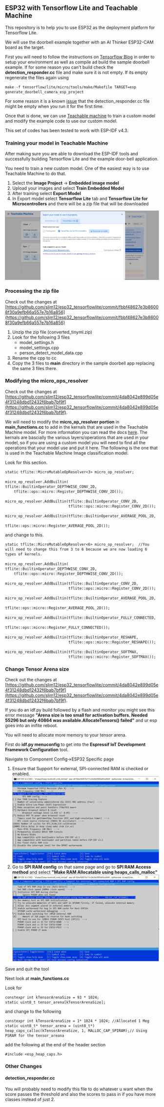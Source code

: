 ## ESP32 with Tensorflow Lite and Teachable Machine

This repository is to help you to use ESP32 as the deployment platform for Tensorflow Lite.

We will use the doorbell example together with an AI Thinker ESP32-CAM board as the target.

First you will need to follow the instructions on [Tensorflow Blog](https://blog.tensorflow.org/2020/08/announcing-tensorflow-lite-micro-esp32.html) in order to setup your environment as well as compile ad build the sample doorbell example. If for some reason you can't build check the **detection_responder.cc** file and make sure it is not empty. If its empty regenerate the files again using

```
make -f tensorflow/lite/micro/tools/make/Makefile TARGET=esp generate_doorbell_camera_esp_project  
```

For some reason it is a known [issue](https://github.com/tensorflow/tensorflow/issues/37431) that the detection_responder.cc file might be empty when you run it for the first time. 

Once that is done, we can use [Teachable machine](https://teachablemachine.withgoogle.com/) to train a custom model and modify the example code to use our custom model.

This set of codes has been tested to work with ESP-IDF v4.3.

### Training your model in Teachable Machine

After making sure you are able to download the ESP-IDF tools and successfully building Tensorflow Lite and the example door-bell application.

You need to train a new custom model. One of the easiest way is to use Teachable Machine to do that.

1. Select the **Image Project** -> **Embedded image model**
2. Upload your images and select **Train Embedded Model**
3. After training select **Export Model**
4. In Export model select **Tensorflow Lite** tab and **Tensorflow Lite for Microcontrollers** and there will be a zip file that will be downloaded

![Export Model](images/Screenshot_5.png)

### Processing the zip file
Check out the changes at [https://github.com/sljm12/esp32_tensorflowlite/commit/fbbf48627e3b86008f30a9efb66a557e7b16a856](https://github.com/sljm12/esp32_tensorflowlite/commit/fbbf48627e3b86008f30a9efb66a557e7b16a856)

1. Unzip the zip file (converted_tinyml.zip)
2. Look for the following 3 files 
    - model_settings.h
    - model_settings.cpp
    - person_detect_model_data.cpp
3. Rename the cpp to cc
4. Copy the 3 files to **main** directory in the sample doorbell app replacing the same 3 files there.

### Modifying the micro_ops_resolver
Check out the changes at [https://github.com/sljm12/esp32_tensorflowlite/commit/4da8042e899d05e4f31248dbd12432f6bab7bf9f](https://github.com/sljm12/esp32_tensorflowlite/commit/4da8042e899d05e4f31248dbd12432f6bab7bf9f).

We will need to modify the **micro_op_resolver portion** in **main_functions.cc** to add in the kernals that are used in the Teachable Machine model. For more information you can read the docs [here](https://www.tensorflow.org/lite/guide/ops_version#change_kernel_registration). The kernals are bascially the various layers/operations that are used in your model, so if you are using a custom model you will need to find all the operations that your model use and put it here. The following is the one that is used in the Teachable Machine Image classification model.

Look for this section.

```
static tflite::MicroMutableOpResolver<3> micro_op_resolver; 

micro_op_resolver.AddBuiltin( tflite::BuiltinOperator_DEPTHWISE_CONV_2D, 
    tflite::ops::micro::Register_DEPTHWISE_CONV_2D()); 

micro_op_resolver.AddBuiltin(tflite::BuiltinOperator_CONV_2D, 
                             tflite::ops::micro::Register_CONV_2D()); 

micro_op_resolver.AddBuiltin(tflite::BuiltinOperator_AVERAGE_POOL_2D, 
                             tflite::ops::micro::Register_AVERAGE_POOL_2D()); 
```

and change to this.

```
static tflite::MicroMutableOpResolver<6> micro_op_resolver;  //You will need to change this from 3 to 6 because we are now loading 6 types of kernels.

micro_op_resolver.AddBuiltin( tflite::BuiltinOperator_DEPTHWISE_CONV_2D, 
    tflite::ops::micro::Register_DEPTHWISE_CONV_2D()); 

micro_op_resolver.AddBuiltin(tflite::BuiltinOperator_CONV_2D, 
                             tflite::ops::micro::Register_CONV_2D()); 

micro_op_resolver.AddBuiltin(tflite::BuiltinOperator_AVERAGE_POOL_2D, 
                             tflite::ops::micro::Register_AVERAGE_POOL_2D()); 

micro_op_resolver.AddBuiltin(tflite::BuiltinOperator_FULLY_CONNECTED, 
                             tflite::ops::micro::Register_FULLY_CONNECTED()); 

micro_op_resolver.AddBuiltin(tflite::BuiltinOperator_RESHAPE, 
                             tflite::ops::micro::Register_RESHAPE()); 

micro_op_resolver.AddBuiltin(tflite::BuiltinOperator_SOFTMAX, 
                             tflite::ops::micro::Register_SOFTMAX()); 
```

### Change Tensor Arena size
Check out the changes at [https://github.com/sljm12/esp32_tensorflowlite/commit/4da8042e899d05e4f31248dbd12432f6bab7bf9f](https://github.com/sljm12/esp32_tensorflowlite/commit/4da8042e899d05e4f31248dbd12432f6bab7bf9f).

If you do an idf.py build followed by a flash and monitor you might see this error message **"Arena size is too small for activation buffers. Needed 55296 but only 40864 was available.AllocateTensors() failed"** and ur esp goes into an inifite reboot.

You will need to allocate more memory to your tensor arena.

First do **idf.py menuconfig** to get into the **Espressif IoT Development Framework Configuration** tool.

Navigate to Component Config->ESP32 Specific page
1. Ensure that Support for external, SPI-connected RAM is checked or enabled.
![Export Model](images/Screenshot_9.png)
2. Go to **SPI RAM config** on that same page and go to **SPI RAM Access method** and select **"Make RAM Allocatable using heaps_calls_malloc"**
![Export Model](images/Screenshot_12.png)

Save and quit the tool

Next look at **main_functions.cc**

Look for 

```
constexpr int kTensorArenaSize = 93 * 1024;
static uint8_t tensor_arena[kTensorArenaSize];
```

and change to the following

```
constexpr int kTensorArenaSize = 1* 1024 * 1024; //Allocated 1 Meg
static uint8_t* tensor_arena = (uint8_t*) heap_caps_calloc(kTensorArenaSize, 1, MALLOC_CAP_SPIRAM);// Using PSRAM for the tensor_areana
```

add the following at the end of the header section

```
#include <esp_heap_caps.h>
```

### Other Changes

#### detection_responder.cc
You will probably need to modify this file to do whatever u want when the score passes the threshold and also the scores to pass in if you have more classes instead of just 2.
